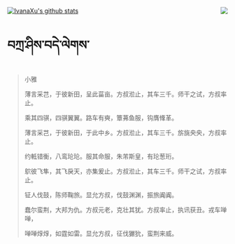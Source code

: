 [![IvanaXu's github stats](https://github-readme-stats.vercel.app/api?username=IvanaXu&show_icons=true&theme=vue-dark)](https://github.com/anuraghazra/github-readme-stats)
<img align="right" src="https://github-readme-stats.vercel.app/api/top-langs/?username=IvanaXu&langs_count=3&theme=graywhite" />
# བཀྲ་ཤིས་བདེ་ལེགས་
> 小雅
> 
> 薄言采芑，于彼新田，呈此菑亩。方叔涖止，其车三千。师干之试，方叔率止。
> 
> 乘其四骐，四骐翼翼。路车有奭，簟茀鱼服，钩膺鞗革。
> 
> 薄言采芑，于彼新田，于此中乡。方叔涖止，其车三千。旂旐央央，方叔率止。
> 
> 约軧错衡，八鸾玱玱。服其命服，朱芾斯皇，有玱葱珩。
> 
> 鴥彼飞隼，其飞戾天，亦集爰止。方叔涖止，其车三千。师干之试，方叔率止。
> 
> 钲人伐鼓，陈师鞠旅。显允方叔，伐鼓渊渊，振旅阗阗。
> 
> 蠢尔蛮荆，大邦为仇。方叔元老，克壮其犹。方叔率止，执讯获丑。戎车啴啴，
> 
> 啴啴焞焞，如霆如雷。显允方叔，征伐玁狁，蛮荆来威。
>